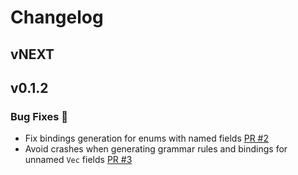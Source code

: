 # Changelog
## vNEXT

## v0.1.2
### Bug Fixes :bug:
- Fix bindings generation for enums with named fields [PR #2](https://github.com/hydro-project/rust-sitter/pull/2)
- Avoid crashes when generating grammar rules and bindings for unnamed `Vec` fields [PR #3](https://github.com/hydro-project/rust-sitter/pull/3)
